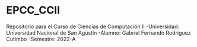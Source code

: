 # EPCC_CCII
Repositorio para el Curso de Ciencias de Computación II
-Universidad: Universidad Nacional de San Agustín
-Alumno: Gabriel Fernando Rodriguez Cutimbo
-Semestre: 2022-A
